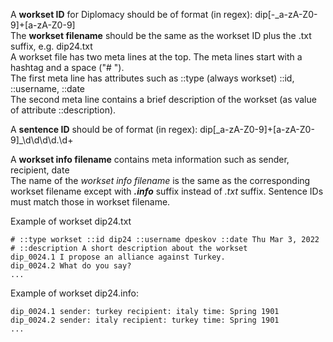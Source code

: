A **workset ID** for Diplomacy should be of format (in regex): dip[-\_a-zA-Z0-9]+[a-zA-Z0-9]<br>
The **workset filename** should be the same as the workset ID plus the .txt suffix, e.g. dip24.txt<br>
A workset file has two meta lines at the top. The meta lines start with a hashtag and a space ("# ").<br>
The first meta line has attributes such as ::type (always workset) ::id, ::username, ::date<br>
The second meta line contains a brief description of the workset (as value of attribute ::description).

A **sentence ID** should be of format (in regex): dip[\_a-zA-Z0-9]+[a-zA-Z0-9]\_\d\d\d\d\.\d+<br>

A **workset info filename** contains meta information such as sender, recipient, date<br>
The name of the _workset info filename_ is the same as the corresponding workset filename except with **_.info_** suffix instead of _.txt_ suffix.
Sentence IDs must match those in workset filename.

Example of workset dip24.txt<br>
```
# ::type workset ::id dip24 ::username dpeskov ::date Thu Mar 3, 2022
# ::description A short description about the workset
dip_0024.1 I propose an alliance against Turkey.
dip_0024.2 What do you say?
...
```

Example of workset dip24.info:
```
dip_0024.1 sender: turkey recipient: italy time: Spring 1901
dip_0024.2 sender: italy recipient: turkey time: Spring 1901
...
```
